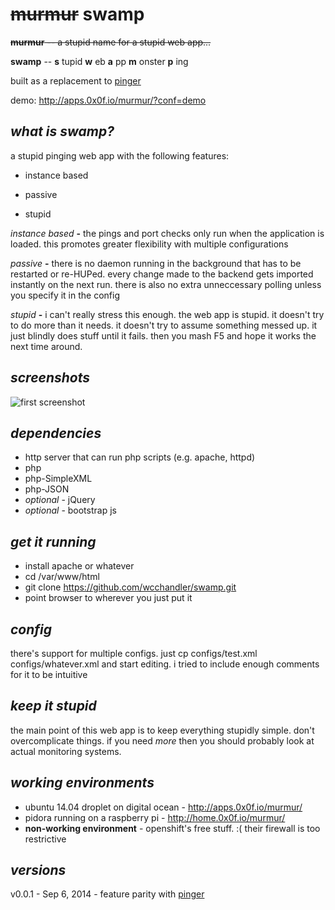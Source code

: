 ~~murmur~~ swamp
======

~~**murmur** -- a stupid name for a stupid web app...~~

**swamp** -- **s** tupid **w** eb **a** pp **m** onster **p** ing

built as a replacement to [pinger](https://github.com/wcchandler/pinger)

demo: http://apps.0x0f.io/murmur/?conf=demo

## *what is swamp?*
a stupid pinging web app with the following features:

* instance based

* passive

* stupid

*instance based*
    **-** the pings and port checks only run when the application is loaded.  this promotes greater flexibility with multiple configurations

*passive*
    **-** there is no daemon running in the background that has to be restarted or re-HUPed.  every change made to the backend gets imported instantly on the next run.  there is also no extra unneccessary polling unless you specify it in the config

*stupid*
    **-** i can't really stress this enough.  the web app is stupid.  it doesn't try to do more than it needs.  it doesn't try to assume something messed up.  it just blindly does stuff until it fails.  then you mash F5 and hope it works the next time around.

## *screenshots*
![first screenshot](https://i.imgur.com/ambQS4G.png "first demo screenshot")

## *dependencies*

* http server that can run php scripts (e.g. apache, httpd)
* php
* php-SimpleXML
* php-JSON
* *optional* - jQuery
* *optional* - bootstrap js

## *get it running*

* install apache or whatever
* cd /var/www/html
* git clone https://github.com/wcchandler/swamp.git
* point browser to wherever you just put it

## *config*
there's support for multiple configs.  just cp configs/test.xml configs/whatever.xml and start editing.  i tried to include enough comments for it to be intuitive

## *keep it stupid*
the main point of this web app is to keep everything stupidly simple.  don't overcomplicate things.  if you need *more* then you should probably look at actual monitoring systems.

## *working environments*
* ubuntu 14.04 droplet on digital ocean - http://apps.0x0f.io/murmur/
* pidora running on a raspberry pi - http://home.0x0f.io/murmur/
* **non-working environment** - openshift's free stuff. :(  their firewall is too restrictive

## *versions*
v0.0.1 - Sep 6, 2014 - feature parity with [pinger](https://github.com/wcchandler/pinger)

